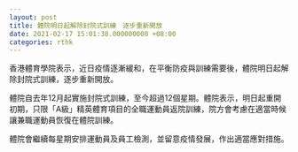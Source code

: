 ```yaml
---
layout: post
title: 體院明日起解除封院式訓練　逐步重新開放
date: 2021-02-17 15:01:38.000000000 +08:00
categories: rthk
---
```


香港體育學院表示，近日疫情逐漸緩和，在平衡防疫與訓練需要後，體院明日起解除封院式訓練，逐步重新開放。

體院自去年12月起實施封院式訓練，至今超過12個星期。體院表示，明日起重開初期，只限「A級」精英體育項目的全職運動員返院訓練，院方會考慮在適當時候讓兼職運動員恢復在體院訓練。

體院會繼續每星期安排運動員及員工檢測，並留意疫情發展，作出適當應對措施。
